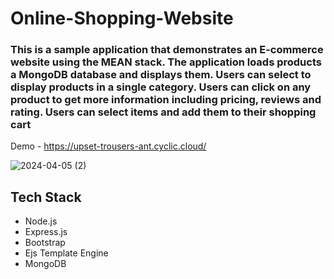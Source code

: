 # Online-Shopping-Website
### This is a sample application that demonstrates an E-commerce website using the MEAN stack. The application loads products a MongoDB database and displays them. Users can select to display products in a single category. Users can click on any product to get more information including pricing, reviews and rating. Users can select items and add them to their shopping cart
Demo - https://upset-trousers-ant.cyclic.cloud/

![2024-04-05 (2)](https://github.com/Adityasingh09123/Online-Shopping-Website/assets/103110193/eb537583-b5bd-4b9a-aa55-ce135dbb96cc)

## Tech Stack
- Node.js
- Express.js
- Bootstrap
- Ejs Template Engine
- MongoDB
